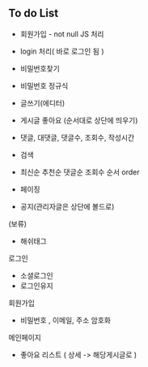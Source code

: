 ## To do List
- 회원가입 - not null JS 처리
- login 처리( 바로 로그인 됨 )
- 비밀번호찾기
- 비밀번호 정규식

- 글쓰기(에디터)
- 게시글 좋아요 (순서대로 상단에 띄우기)
- 댓글, 대댓글, 댓글수, 조회수, 작성시간
- 검색
- 최신순 추천순 댓글순 조회수 순서 order 
- 페이징
- 공지(관리자글은 상단에 볼드로)

(보류)
- 해쉬태그


로그인

- 소셜로그인
- 로그인유지

회원가입
- 비밀번호 , 이메일, 주소 암호화

메인페이지
- 좋아요 리스트 ( 상세 -> 해당게시글로 )

